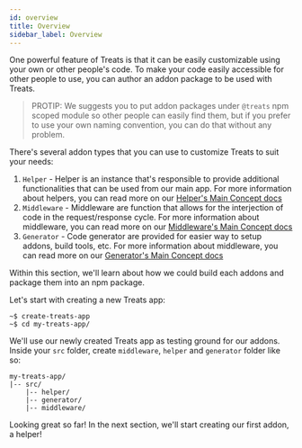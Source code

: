 ```yaml
---
id: overview
title: Overview
sidebar_label: Overview
---
```


One powerful feature of Treats is that it can be easily customizable using your own or other people's code. To make your code easily accessible for other people to use, you can author an addon package to be used with Treats.

> PROTIP: We suggests you to put addon packages under `@treats` npm scoped module so other people can easily find them, but if you prefer to use your own naming convention, you can do that without any problem.

There's several addon types that you can use to customize Treats to suit your needs:
1. `Helper` - Helper is an instance that's responsible to provide additional functionalities that can be used from our main app. For more information about helpers, you can read more on our [Helper's Main Concept docs][main-concepts-helper]
2. `Middleware` - Middleware are function that allows for the interjection of code in the request/response cycle. For more information about middleware, you can read more on our [Middleware's Main Concept docs][main-concepts-middleware]
3. `Generator` - Code generator are provided for easier way to setup addons, build tools, etc.  For more information about middleware, you can read more on our [Generator's Main Concept docs][main-concepts-generator]

Within this section, we'll learn about how we could build each addons and package them into an npm package.

Let's start with creating a new Treats app:
```
~$ create-treats-app
~$ cd my-treats-app/
```

We'll use our newly created Treats app as testing ground for our addons. Inside your `src` folder, create `middleware`, `helper` and `generator` folder like so:

```
my-treats-app/
|-- src/
    |-- helper/
    |-- generator/
    |-- middleware/
```

Looking great so far! In the next section, we'll start creating our first addon, a helper!

[main-concepts-helper]: ../main-concept/helper.html
[main-concepts-middleware]:
../main-concept/middleware.html
[main-concepts-generator]:
../main-concept/generator.html
